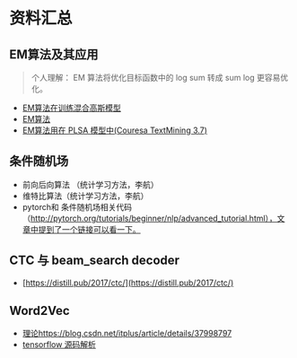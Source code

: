 # 资料汇总



## EM算法及其应用

> 个人理解： EM 算法将优化目标函数中的 log sum 转成 sum log 更容易优化。

* [EM算法在训练混合高斯模型](http://cs229.stanford.edu/notes/cs229-notes7b.pdf)
* [EM算法](http://cs229.stanford.edu/notes/cs229-notes8.pdf)
* [EM算法用在 PLSA 模型中(Couresa TextMining 3.7)](https://d3c33hcgiwev3.cloudfront.net/_9a5eb7faf6b366c91f6999a05d40b3c9_TM-20-plsa.pdf?Expires=1524873600&Signature=KBwa~vtQ7f8L6XrNPflX7m7VYnLRwIptkH1X1APQVgE991NcnnNHqUBhoXK8f4tf5GtOPTOLbPobdy-7mx1R~BfFOTgtVECkAESCtI3KJMDRITtoWsJUcuxLp4Bkc0icY0tpgzUsr-n~IobNZqDPuCMYV-W-ZzcjGD3GWPQhUeA_&Key-Pair-Id=APKAJLTNE6QMUY6HBC5A)



## 条件随机场

* 前向后向算法 （统计学习方法，李航）
* 维特比算法（统计学习方法，李航）
* pytorch和 条件随机场相关代码（http://pytorch.org/tutorials/beginner/nlp/advanced_tutorial.html），文章中提到了一个链接可以看一下。



## CTC 与 beam_search decoder

* [https://distill.pub/2017/ctc/](https://distill.pub/2017/ctc/)



## Word2Vec

* [理论https://blog.csdn.net/itplus/article/details/37998797](https://blog.csdn.net/itplus/article/details/37998797)
* [tensorflow 源码解析](https://blog.csdn.net/u012436149/article/details/52848013)

